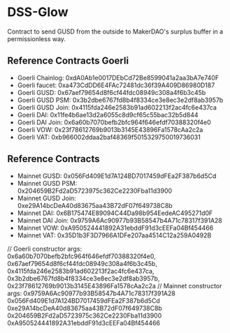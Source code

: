 
# DSS-Glow

Contract to send GUSD from the outside to MakerDAO's surplus buffer in a permissionless way.


## Reference Contracts Goerli

* Goerli Chainlog: 0xdA0Ab1e0017DEbCd72Be8599041a2aa3bA7e740F
* Goerli faucet: 0xa473CdDD6E4FAc72481dc36f39A409D86980D187
* Goerli GUSD: 0x67aef79654d8f6cf44fdc08949c308a4f6b3c45b
* Goerli GUSD PSM: 0x3b2dbe6767fd8b4f8334ce3e8ec3e2df8ab3957b
* Goerli GUSD Join: 0x4115fda246e2583b91ad602213f2ac4fc6e437ca
* Goerli DAI: 0x11fe4b6ae13d2a6055c8d9cf65c55bac32b5d844
* Goerli DAI Join: 0x6a60b7070befb2bfc964f646efdf70388320f4e0
* Goerli VOW: 0x23f78612769b9013b3145E43896Fa1578cAa2c2a
* Goerli VAT: 0xb966002ddaa2baf48369f5015329750019736031

## Reference Contracts 

* Mainnet GUSD: 0x056Fd409E1d7A124BD7017459dFEa2F387b6d5Cd
* Mainnet GUSD PSM: 0x204659B2Fd2aD5723975c362Ce2230Fba11d3900
* Mainnet GUSD Join: 0xe29A14bcDeA40d83675aa43B72dF07f649738C8b
* Mainnet DAI: 0x6B175474E89094C44Da98b954EedeAC495271d0F
* Mainnet DAI Join: 0x9759A6Ac90977b93B58547b4A71c78317f391A28
* Mainnet VOW: 0xA950524441892A31ebddF91d3cEEFa04Bf454466
* Mainnet VAT: 0x35D1b3F3D7966A1DFe207aa4514C12a259A0492B

// Goerli constructor args: 0x6a60b7070befb2bfc964f646efdf70388320f4e0, 0x67aef79654d8f6cf44fdc08949c308a4f6b3c45b, 0x4115fda246e2583b91ad602213f2ac4fc6e437ca, 0x3b2dbe6767fd8b4f8334ce3e8ec3e2df8ab3957b, 0x23f78612769b9013b3145E43896Fa1578cAa2c2a
// Mainnet constructor args: 0x9759A6Ac90977b93B58547b4A71c78317f391A28 0x056Fd409E1d7A124BD7017459dFEa2F387b6d5Cd 0xe29A14bcDeA40d83675aa43B72dF07f649738C8b 0x204659B2Fd2aD5723975c362Ce2230Fba11d3900 0xA950524441892A31ebddF91d3cEEFa04Bf454466
